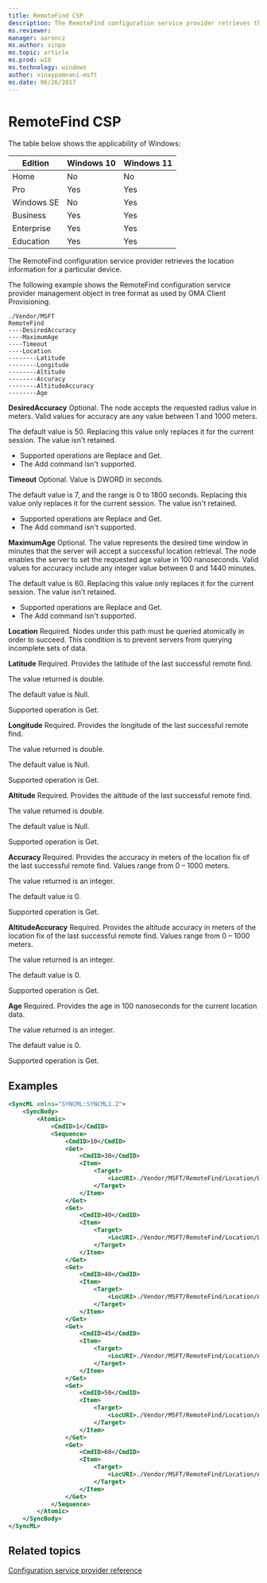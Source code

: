 ```yaml
---
title: RemoteFind CSP
description: The RemoteFind configuration service provider retrieves the location information for a particular device.
ms.reviewer:
manager: aaroncz
ms.author: vinpa
ms.topic: article
ms.prod: w10
ms.technology: windows
author: vinaypamnani-msft
ms.date: 06/26/2017
---
```


# RemoteFind CSP

The table below shows the applicability of Windows:

|Edition|Windows 10|Windows 11|
|--- |--- |--- |
|Home|No|No|
|Pro|Yes|Yes|
|Windows SE|No|Yes|
|Business|Yes|Yes|
|Enterprise|Yes|Yes|
|Education|Yes|Yes|

The RemoteFind configuration service provider retrieves the location information for a particular device.

The following example shows the RemoteFind configuration service provider management object in tree format as used by OMA Client Provisioning.
```
./Vendor/MSFT
RemoteFind
----DesiredAccuracy
----MaximumAge
----Timeout
----Location
--------Latitude
--------Longitude
--------Altitude
--------Accuracy
--------AltitudeAccuracy
--------Age
```
<a href="" id="desiredaccuracy"></a>**DesiredAccuracy**
Optional. The node accepts the requested radius value in meters. Valid values for accuracy are any value between 1 and 1000 meters.

The default value is 50. Replacing this value only replaces it for the current session. The value isn't retained.

- Supported operations are Replace and Get.
- The Add command isn't supported.

<a href="" id="timeout"></a>**Timeout**
Optional. Value is DWORD in seconds.

The default value is 7, and the range is 0 to 1800 seconds. Replacing this value only replaces it for the current session. The value isn't retained.

- Supported operations are Replace and Get.
- The Add command isn't supported.

<a href="" id="maximumage"></a>**MaximumAge**
Optional. The value represents the desired time window in minutes that the server will accept a successful location retrieval. The node enables the server to set the requested age value in 100 nanoseconds. Valid values for accuracy include any integer value between 0 and 1440 minutes.

The default value is 60. Replacing this value only replaces it for the current session. The value isn't retained.

- Supported operations are Replace and Get.
- The Add command isn't supported.

<a href="" id="location"></a>**Location**
Required. Nodes under this path must be queried atomically in order to succeed. This condition is to prevent servers from querying incomplete sets of data.

<a href="" id="latitude"></a>**Latitude**
Required. Provides the latitude of the last successful remote find.

The value returned is double.

The default value is Null.

Supported operation is Get.

<a href="" id="longitude"></a>**Longitude**
Required. Provides the longitude of the last successful remote find.

The value returned is double.

The default value is Null.

Supported operation is Get.

<a href="" id="altitude"></a>**Altitude**
Required. Provides the altitude of the last successful remote find.

The value returned is double.

The default value is Null.

Supported operation is Get.

<a href="" id="accuracy"></a>**Accuracy**
Required. Provides the accuracy in meters of the location fix of the last successful remote find. Values range from 0 – 1000 meters.

The value returned is an integer.

The default value is 0.

Supported operation is Get.

<a href="" id="altitudeaccuracy"></a>**AltitudeAccuracy**
Required. Provides the altitude accuracy in meters of the location fix of the last successful remote find. Values range from 0 – 1000 meters.

The value returned is an integer.

The default value is 0.

Supported operation is Get.

<a href="" id="age"></a>**Age**
Required. Provides the age in 100 nanoseconds for the current location data.

The value returned is an integer.

The default value is 0.

Supported operation is Get.

## Examples


```xml
<SyncML xmlns="SYNCML:SYNCML1.2">
    <SyncBody>
        <Atomic>
            <CmdID>1</CmdID>
            <Sequence>
                <CmdID>10</CmdID>
                <Get>
                    <CmdID>30</CmdID>
                    <Item>
                        <Target>
                            <LocURI>./Vendor/MSFT/RemoteFind/Location/Latitude</LocURI>
                        </Target>
                    </Item>
                </Get>
                <Get>
                    <CmdID>40</CmdID>
                    <Item>
                        <Target>
                            <LocURI>./Vendor/MSFT/RemoteFind/Location/Longitude</LocURI>
                        </Target>
                    </Item>
                </Get>
                <Get>
                    <CmdID>40</CmdID>
                    <Item>
                        <Target>
                            <LocURI>./Vendor/MSFT/RemoteFind/Location/Altitude</LocURI>
                        </Target>
                    </Item>
                </Get>
                <Get>
                    <CmdID>45</CmdID>
                    <Item>
                        <Target>
                            <LocURI>./Vendor/MSFT/RemoteFind/Location/Accuracy</LocURI>
                        </Target>
                    </Item>
                </Get>
                <Get>
                    <CmdID>50</CmdID>
                    <Item>
                        <Target>
                            <LocURI>./Vendor/MSFT/RemoteFind/Location/AltitudeAccuracy</LocURI>
                        </Target>
                    </Item>
                </Get>
                <Get>
                    <CmdID>60</CmdID>
                    <Item>
                        <Target>
                            <LocURI>./Vendor/MSFT/RemoteFind/Location/Age</LocURI>
                        </Target>
                    </Item>
                </Get>
            </Sequence>
        </Atomic>
    </SyncBody>
</SyncML>
```

## Related topics

[Configuration service provider reference](index.yml)
